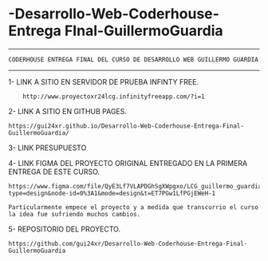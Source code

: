 # -Desarrollo-Web-Coderhouse-Entrega FInal-GuillermoGuardia

***************************************************************************************************************    
    CODERHOUSE ENTREGA FINAL DEL CURSO DE DESARROLLO WEB GUILLERMO GUARDIA
***************************************************************************************************************


 1- LINK A SITIO EN SERVIDOR DE PRUEBA INFINTY FREE.
        
        http://www.proyectoxr24lcg.infinityfreeapp.com/?i=1

2- LINK A SITIO EN GITHUB PAGES.
    
    https://gui24xr.github.io/Desarrollo-Web-Coderhouse-Entrega-Final-GuillermoGuardia/


3- LINK PRESUPUESTO
 

4- LINK FIGMA DEL PROYECTO ORIGINAL ENTREGADO EN LA PRIMERA ENTREGA DE ESTE CURSO.
    
    https://www.figma.com/file/QyE3Lf7VLAPDGhSgXWpgxo/LCG_guillermo_guardia?type=design&node-id=0%3A1&mode=design&t=ET7PGw1LfPGjEWeH-1

    Particularmente empece el proyecto y a medida que transcurrio el curso la idea fue sufriendo muchos cambios.


5- REPOSITORIO DEL PROYECTO.
    
    https://github.com/gui24xr/Desarrollo-Web-Coderhouse-Entrega-Final-GuillermoGuardia
 
